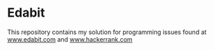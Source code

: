 # Edabit
 This repository contains my solution for programming issues found at www.edabit.com and www.hackerrank.com
